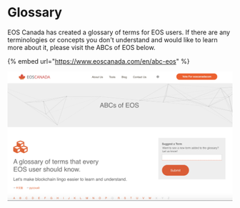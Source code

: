 # Glossary

EOS Canada has created a glossary of terms for EOS users. If there are any terminologies or concepts you don't understand and would like to learn more about it, please visit the ABCs of EOS below.

{% embed url="https://www.eoscanada.com/en/abc-eos" %}

![](../.gitbook/assets/image%20%28194%29.png)



